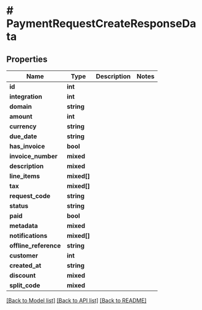 # # PaymentRequestCreateResponseData

## Properties

Name | Type | Description | Notes
------------ | ------------- | ------------- | -------------
**id** | **int** |  |
**integration** | **int** |  |
**domain** | **string** |  |
**amount** | **int** |  |
**currency** | **string** |  |
**due_date** | **string** |  |
**has_invoice** | **bool** |  |
**invoice_number** | **mixed** |  |
**description** | **mixed** |  |
**line_items** | **mixed[]** |  |
**tax** | **mixed[]** |  |
**request_code** | **string** |  |
**status** | **string** |  |
**paid** | **bool** |  |
**metadata** | **mixed** |  |
**notifications** | **mixed[]** |  |
**offline_reference** | **string** |  |
**customer** | **int** |  |
**created_at** | **string** |  |
**discount** | **mixed** |  |
**split_code** | **mixed** |  |

[[Back to Model list]](../../README.md#models) [[Back to API list]](../../README.md#endpoints) [[Back to README]](../../README.md)
